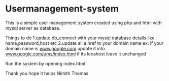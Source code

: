 # Usermanagement-system
This is a simple user management system created using php and html with mysql server as database.

Things to do
1.update db_connect with your mysql database details like name,password,host etc
2.update all a href to your domain name
ex: if your domain name is www.google.com update it into www.google.com/ums/index.html
if its locahost leave it unchanged


Run the system by opening index.html


Thank you hope it helps 
Nimith Thomas
